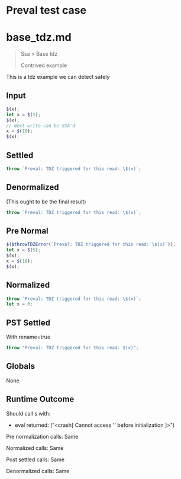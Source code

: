 # Preval test case

# base_tdz.md

> Ssa > Base tdz
>
> Contrived example

This is a tdz example we can detect safely

## Input

`````js filename=intro
$(x);
let x = $(5);
$(x);
// Next write can be SSA'd
x = $(10);
$(x);
`````

## Settled


`````js filename=intro
throw `Preval: TDZ triggered for this read: \$(x)`;
`````

## Denormalized
(This ought to be the final result)

`````js filename=intro
throw `Preval: TDZ triggered for this read: \$(x)`;
`````

## Pre Normal


`````js filename=intro
$($throwTDZError(`Preval: TDZ triggered for this read: \$(x)`));
let x = $(5);
$(x);
x = $(10);
$(x);
`````

## Normalized


`````js filename=intro
throw `Preval: TDZ triggered for this read: \$(x)`;
let x = 0;
`````

## PST Settled
With rename=true

`````js filename=intro
throw "Preval: TDZ triggered for this read: $(x)";
`````

## Globals

None

## Runtime Outcome

Should call `$` with:
 - eval returned: ("<crash[ Cannot access '<ref>' before initialization ]>")

Pre normalization calls: Same

Normalized calls: Same

Post settled calls: Same

Denormalized calls: Same

